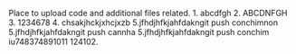 Place to upload code and additional files related.
1.
abcdfgh
2.
ABCDNFGH
3.
1234678
4.
chsakjhckjxhcjxzb
5.jfhdjhfkjahfdakngit push conchimnon
5.jfhdjhfkjahfdakngit push cannha
5.jfhdjhfkjahfdakngit push conchim
iu748374891011
124102.